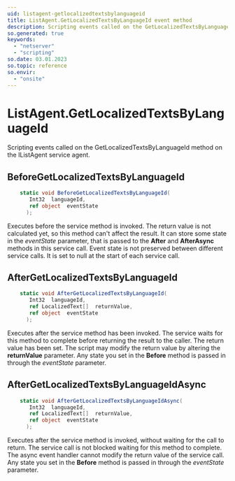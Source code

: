 ```yaml
---
uid: listagent-getlocalizedtextsbylanguageid
title: ListAgent.GetLocalizedTextsByLanguageId event method
description: Scripting events called on the GetLocalizedTextsByLanguageId method on the ListAgent service agent.
so.generated: true
keywords:
  - "netserver"
  - "scripting"
so.date: 03.01.2023
so.topic: reference
so.envir:
  - "onsite"
---
```

# ListAgent.GetLocalizedTextsByLanguageId

Scripting events called on the <see cref='M:SuperOffice.CRM.Services.IListAgent.GetLocalizedTextsByLanguageId'>GetLocalizedTextsByLanguageId</see> method on the <see cref='IListAgent'>IListAgent</see>  service agent.

## BeforeGetLocalizedTextsByLanguageId
```cs
    static void BeforeGetLocalizedTextsByLanguageId(
       Int32  languageId,
       ref object  eventState
      );
```
Executes before the service method is invoked.
The return value is not calculated yet, so this method can't affect the result.
It can store some state in the *eventState* parameter, that is passed to the **After** and **AfterAsync** methods in this service call.
Event state is not preserved between different service calls. It is set to null at the start of each service call.
## AfterGetLocalizedTextsByLanguageId
```cs
    static void AfterGetLocalizedTextsByLanguageId(
       Int32  languageId,
       ref LocalizedText[]  returnValue,
       ref object  eventState
      );
```
Executes after the service method has been invoked. The service waits for this method to complete before returning the result to the caller.
The return value has been set. The script may modify the return value by altering the **returnValue** parameter.
Any state you set in the **Before** method is passed in through the *eventState* parameter.
## AfterGetLocalizedTextsByLanguageIdAsync
```cs
    static void AfterGetLocalizedTextsByLanguageIdAsync(
       Int32  languageId,
       ref LocalizedText[]  returnValue,
       ref object  eventState
      );
```
Executes after the service method is invoked, without waiting for the call to return.
The service call is not blocked waiting for this method to complete.
The async event handler cannot modify the return value of the service call.
Any state you set in the **Before** method is passed in through the *eventState* parameter.

